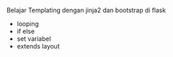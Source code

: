 Belajar Templating dengan jinja2 dan bootstrap di flask

- looping
- if else
- set variabel
- extends layout
